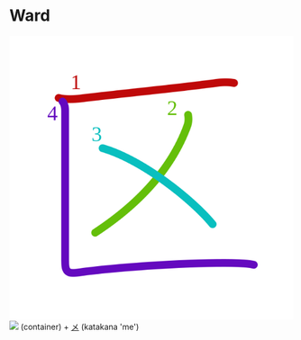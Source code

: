 # Ward
![533a](../kanji-colorize/533a.svg)
![](http://www.kanjidamage.com/assets/radsmall/container-95ffdda22d10b4e78eabfcef483287040d516b3001d381a5aa93a43bda1d54fb.jpg) (container) + [メ](メ.md) (katakana 'me') 